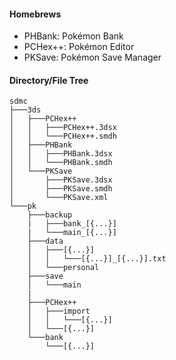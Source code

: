 #### Homebrews
- PHBank: Pokémon Bank
- PCHex++: Pokémon Editor
- PKSave: Pokémon Save Manager

#### Directory/File Tree
```
sdmc
├───3ds
│   ├───PCHex++
│   │   ├───PCHex++.3dsx
│   │   └───PCHex++.smdh
│   ├───PHBank
│   │   ├───PHBank.3dsx
│   │   └───PHBank.smdh
│   └───PKSave
│       ├───PKSave.3dsx
│       ├───PKSave.smdh
│       └───PKSave.xml
└───pk
    ├───backup
    |   ├───bank_[{...}]
    |   └───main_[{...}]
    ├───data
    │   ├───[{...}]
    │   │   └───[{...}]_[{...}].txt
    │   └───personal
    ├───save
    │   └───main
    |
    ├───PCHex++
    │   ├───import
    │   │   └───[{...}]
    │   └───[{...}]
    └───bank
        └───[{...}]
```
